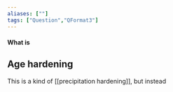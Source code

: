 ```yaml
---
aliases: [""]
tags: ["Question","QFormat3"]
---
```


#### What is
## Age hardening
This is a kind of [[precipitation hardening]], but instead 